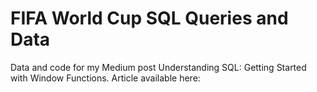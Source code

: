 # FIFA World Cup SQL Queries and Data
Data and code for my Medium post Understanding SQL: Getting Started with Window Functions.
Article available here: <url>
